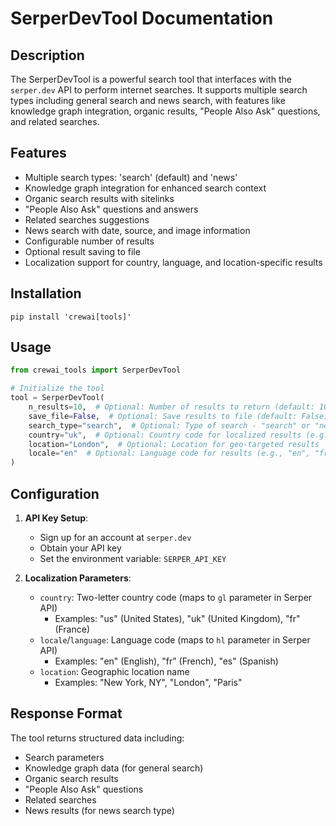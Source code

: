 # SerperDevTool Documentation

## Description
The SerperDevTool is a powerful search tool that interfaces with the `serper.dev` API to perform internet searches. It supports multiple search types including general search and news search, with features like knowledge graph integration, organic results, "People Also Ask" questions, and related searches.

## Features
- Multiple search types: 'search' (default) and 'news'
- Knowledge graph integration for enhanced search context
- Organic search results with sitelinks
- "People Also Ask" questions and answers
- Related searches suggestions
- News search with date, source, and image information
- Configurable number of results
- Optional result saving to file
- Localization support for country, language, and location-specific results

## Installation
```shell
pip install 'crewai[tools]'
```

## Usage
```python
from crewai_tools import SerperDevTool

# Initialize the tool
tool = SerperDevTool(
    n_results=10,  # Optional: Number of results to return (default: 10)
    save_file=False,  # Optional: Save results to file (default: False)
    search_type="search",  # Optional: Type of search - "search" or "news" (default: "search")
    country="uk",  # Optional: Country code for localized results (e.g., "uk", "us", "fr")
    location="London",  # Optional: Location for geo-targeted results
    locale="en"  # Optional: Language code for results (e.g., "en", "fr", "es")
)

```

## Configuration
1. **API Key Setup**:
   - Sign up for an account at `serper.dev`
   - Obtain your API key
   - Set the environment variable: `SERPER_API_KEY`

2. **Localization Parameters**:
   - `country`: Two-letter country code (maps to `gl` parameter in Serper API)
     - Examples: "us" (United States), "uk" (United Kingdom), "fr" (France)
   - `locale`/`language`: Language code (maps to `hl` parameter in Serper API)
     - Examples: "en" (English), "fr" (French), "es" (Spanish)
   - `location`: Geographic location name
     - Examples: "New York, NY", "London", "Paris"

## Response Format
The tool returns structured data including:
- Search parameters
- Knowledge graph data (for general search)
- Organic search results
- "People Also Ask" questions
- Related searches
- News results (for news search type)
